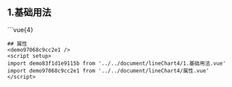 ## 1.基础用法
<demo83f1d1e9115b />
```vue{4}
<template>
    <line-chart-4 ref="chartRef" v-bind="chartOption"></line-chart-4>
</template>
<script setup>
import { ref, onMounted } from 'vue';

const chartRef = ref();
const xAxisData = ['1月', '1-2月', '1-3月', '1-4月', '1-5月', '1-6月', '1-7月', '1-8月', '1-9月', '1-10月', '1-11月', '1-12月'];
const seriesData = [
    {
        yAxisIndex: 0,
        data: [18, 130, 150, 182, 173, 184, 150, 18, 130, 150, 182, 173]
    },
    {
        yAxisIndex: 1,
        data: [32, 94, 61, 11, 52, 68, 58, 94, 61, 11, 52, 68]
    }
];
const unit = ['万元', '%'];
const yAxisName = ['万元', '%'];
const legendData = ['实际毛利率', '目标毛利率'];
// 组合配置项
const chartOption = {
    unit,
    xAxisData,
    yAxisName,
    seriesData,
    legendData,
    showCount: 4
};

onMounted(() => chartRef.value.renderChart());
</script>
<style lang="scss" scoped>
.zrx-chart {
    height: 250px;
    width: 420px;
    background-color: rgb(11, 31, 49);
}
</style>

```
## 属性
<demo97068c9cc2e1 />
<script setup>
import demo83f1d1e9115b from '../../document/lineChart4/1.基础用法.vue'
import demo97068c9cc2e1 from '../../document/lineChart4/属性.vue'
</script>